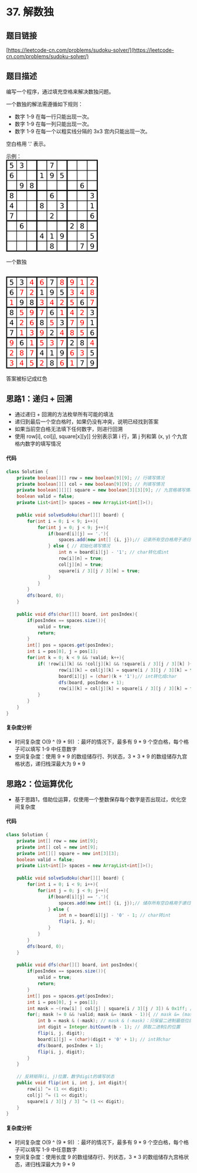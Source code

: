 # 37. 解数独
## 题目链接
[https://leetcode-cn.com/problems/sudoku-solver/](https://leetcode-cn.com/problems/sudoku-solver/)

## 题目描述
编写一个程序，通过填充空格来解决数独问题。

一个数独的解法需遵循如下规则：

 - 数字 1-9 在每一行只能出现一次。
 - 数字 1-9 在每一列只能出现一次。
 - 数字 1-9 在每一个以粗实线分隔的 3x3 宫内只能出现一次。

空白格用 '.' 表示。

示例：
<br>![problem](https://github.com/yefeiwarbler/LeetCode/blob/master/assets/images/problem-desc/37.sudokuSolverProblem.png)<br>

一个数独

<br>![answer](https://github.com/yefeiwarbler/LeetCode/blob/master/assets/images/problem-desc/37.sudokuSolverAnswer.png)<br>

答案被标记成红色

## 思路1：递归 + 回溯
 - 通过递归 + 回溯的方法枚举所有可能的填法
 - 递归到最后一个空白格时，如果仍没有冲突，说明已经找到答案
 - 如果当前空白格无法填下任何数字，则进行回溯
 - 使用 row[i], col[j], square[x][y]] 分别表示第 i 行，第 j 列和第
 (x, y) 个九宫格内数字的填写情况

#### 代码
```java
class Solution {
    private boolean[][] row = new boolean[9][9]; // 行填写情况
    private boolean[][] col = new boolean[9][9]; // 列填写情况
    private boolean[][][] square = new boolean[3][3][9]; // 九宫格填写情况
    boolean valid = false;
    private List<int[]> spaces = new ArrayList<int[]>();

    public void solveSudoku(char[][] board) {
        for(int i = 0; i < 9; i++){
            for(int j = 0; j < 9; j++){
                if(board[i][j] == '.'){
                    spaces.add(new int[] {i, j});// 记录所有空白格用于递归
                } else { // 初始化填写情况
                    int n = board[i][j] - '1'; // char转化成int
                    row[i][n] = true;
                    col[j][n] = true;
                    square[i / 3][j / 3][n] = true;
                }
            }
        }
        dfs(board, 0);
    }

    public void dfs(char[][] board, int posIndex){
        if(posIndex == spaces.size()){
            valid = true;
            return;
        }
        int[] pos = spaces.get(posIndex);
        int i = pos[0], j = pos[1];
        for(int k = 0; k < 9 && !valid; k++){
            if( !row[i][k] && !col[j][k] && !square[i / 3][j / 3][k] ){
                    row[i][k] = col[j][k] = square[i / 3][j / 3][k] = true;
                    board[i][j] = (char)(k + '1');// int转化成char
                    dfs(board, posIndex + 1);
                    row[i][k] = col[j][k] = square[i / 3][j / 3][k] = false;
            }
        }
    }
}
```

#### 复杂度分析
 - 时间复杂度 O(9 ^ (9 * 9)) ：最坏的情况下，最多有 9 * 9 个空白格，每个格子可以填写 1-9 中任意数字
 - 空间复杂度：使用 9 * 9 的数组储存行、列状态，3 * 3 * 9 的数组储存九宫格状态，递归栈深最大为 9 * 9

## 思路2：位运算优化
 - 基于思路1，借助位运算，仅使用一个整数保存每个数字是否出现过，优化空间复杂度

#### 代码
```java
class Solution {
    private int[] row = new int[9];
    private int[] col = new int[9];
    private int[][] square = new int[3][3];
    boolean valid = false;
    private List<int[]> spaces = new ArrayList<int[]>();

    public void solveSudoku(char[][] board) {
        for(int i = 0; i < 9; i++){
            for(int j = 0; j < 9; j++){
                if(board[i][j] == '.'){
                    spaces.add(new int[] {i, j});// 储存所有空白格用于递归
                } else {
                    int n = board[i][j] - '0' - 1; // char转int
                    flip(i, j, n);
                }
            }
        }
        dfs(board, 0);
    }

    public void dfs(char[][] board, int posIndex){
        if(posIndex == spaces.size()){
            valid = true;
            return;
        }
        int[] pos = spaces.get(posIndex);
        int i = pos[0], j = pos[1];
        int mask = ~(row[i] | col[j] | square[i / 3][j / 3]) & 0x1ff; // 得出所有可以填写的数字
        for(; mask != 0 && !valid; mask &= (mask - 1)){ // mask &= (mask - 1)：去除mask二进制最低位的1
            int b = mask & (-mask); // mask & (-mask)：只保留二进制最低位的1
            int digit = Integer.bitCount(b - 1); // 获取二进制1的位置
            flip(i, j, digit);
            board[i][j] = (char)(digit + '0' + 1); // int转char
            dfs(board, posIndex + 1);
            flip(i, j, digit);
        }
    }

    // 反转矩阵(i, j)位置，数字digit的填写状态
    public void flip(int i, int j, int digit){
        row[i] ^= (1 << digit);
        col[j] ^= (1 << digit);
        square[i / 3][j / 3] ^= (1 << digit);
    }
}
```

#### 复杂度分析
 - 时间复杂度 O(9 ^ (9 * 9)) ：最坏的情况下，最多有 9 * 9 个空白格，每个格子可以填写 1-9 中任意数字
 - 空间复杂度：使用长度 9 的数组储存行、列状态，3 * 3 的数组储存九宫格状态，递归栈深最大为 9 * 9